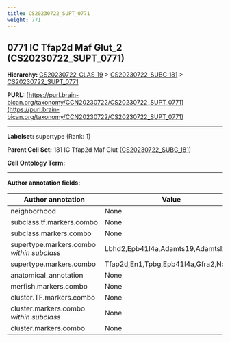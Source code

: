 ```yaml
---
title: CS20230722_SUPT_0771
weight: 771
---
```

## 0771 IC Tfap2d Maf Glut_2 (CS20230722_SUPT_0771)
<b>Hierarchy: </b>
[CS20230722_CLAS_19](../CS20230722_CLAS_19) >
[CS20230722_SUBC_181](../CS20230722_SUBC_181) >
[CS20230722_SUPT_0771](../CS20230722_SUPT_0771)

**PURL:** [https://purl.brain-bican.org/taxonomy/CCN20230722/CS20230722_SUPT_0771](https://purl.brain-bican.org/taxonomy/CCN20230722/CS20230722_SUPT_0771)

---


**Labelset:** supertype (Rank: 1)

**Parent Cell Set:** 181 IC Tfap2d Maf Glut ([CS20230722_SUBC_181](../CS20230722_SUBC_181))



**Cell Ontology Term:** 

[MARKER GENES.]: #


---

[TRANSFERRED ANNOTATIONS.]: #


[AUTHOR ANNOTATION FIELDS.]: #


**Author annotation fields:**

| Author annotation | Value |
|-------------------|-------|
|neighborhood|None|
|subclass.tf.markers.combo|None|
|subclass.markers.combo|None|
|supertype.markers.combo _within subclass_|Lbhd2,Epb41l4a,Adamts19,Adamtsl1|
|supertype.markers.combo|Tfap2d,En1,Tpbg,Epb41l4a,Gfra2,Nxph4|
|anatomical_annotation|None|
|merfish.markers.combo|None|
|cluster.TF.markers.combo|None|
|cluster.markers.combo _within subclass_|None|
|cluster.markers.combo|None|
